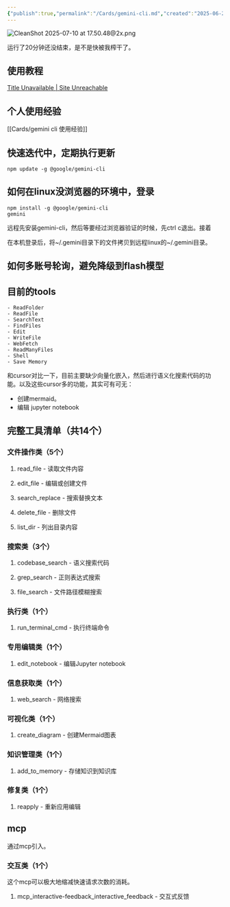 ```yaml
---
{"publish":true,"permalink":"/Cards/gemini-cli.md","created":"2025-06-25","modified":"2025-07-10","published":"2025-07-11T15:11:47.195+08:00","tags":["AI工具"],"cssclasses":""}
---
```



![CleanShot 2025-07-10 at 17.50.48@2x.png](https://pub-pic.oldwinter.top/2025/07/d7bbeeb0693c3a6118a7a252a8e6ecdc.png)

运行了20分钟还没结束，是不是快被我榨干了。

## 使用教程

[Title Unavailable \| Site Unreachable](https://github.com/google-gemini/gemini-cli/blob/main/docs/index.md)

## 个人使用经验

[[Cards/gemini cli 使用经验]]

## 快速迭代中，定期执行更新

```
npm update -g @google/gemini-cli
```

## 如何在linux没浏览器的环境中，登录

```
npm install -g @google/gemini-cli
gemini
```

远程先安装gemini-cli，然后等要经过浏览器验证的时候，先ctrl c退出。接着

在本机登录后，将~/.gemini目录下的文件拷贝到远程linux的~/.gemini目录。

## 如何多账号轮询，避免降级到flash模型

## 目前的tools

    - ReadFolder
    - ReadFile
    - SearchText
    - FindFiles
    - Edit
    - WriteFile
    - WebFetch
    - ReadManyFiles
    - Shell
    - Save Memory

和cursor对比一下，目前主要缺少向量化嵌入，然后进行语义化搜索代码的功能。以及这些cursor多的功能，其实可有可无：

- 创建mermaid。
- 编辑 jupyter notebook


## 完整工具清单（共14个）

### 文件操作类（5个）

1. read_file - 读取文件内容

2. edit_file - 编辑或创建文件

3. search_replace - 搜索替换文本

4. delete_file - 删除文件

5. list_dir - 列出目录内容

### 搜索类（3个）

1. codebase_search - 语义搜索代码

2. grep_search - 正则表达式搜索

3. file_search - 文件路径模糊搜索

### 执行类（1个）

1. run_terminal_cmd - 执行终端命令

### 专用编辑类（1个）

1. edit_notebook - 编辑Jupyter notebook

### 信息获取类（1个）

1. web_search - 网络搜索

### 可视化类（1个）

1. create_diagram - 创建Mermaid图表

### 知识管理类（1个）

1. add_to_memory - 存储知识到知识库

### 修复类（1个）

1. reapply - 重新应用编辑


## mcp

通过mcp引入。
### 交互类（1个）

这个mcp可以极大地缩减快速请求次数的消耗。

1. mcp_interactive-feedback_interactive_feedback - 交互式反馈
